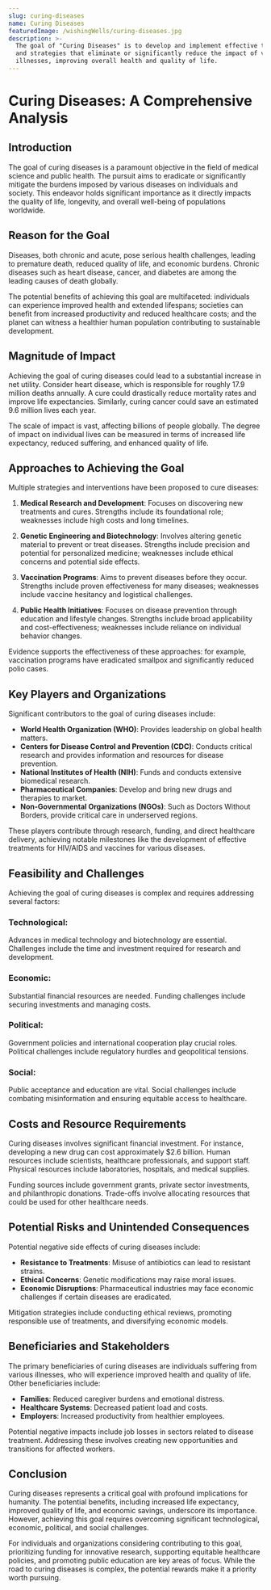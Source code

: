```yaml
---
slug: curing-diseases
name: Curing Diseases
featuredImage: /wishingWells/curing-diseases.jpg
description: >-
  The goal of "Curing Diseases" is to develop and implement effective treatments
  and strategies that eliminate or significantly reduce the impact of various
  illnesses, improving overall health and quality of life.
---
```

# Curing Diseases: A Comprehensive Analysis

## Introduction
The goal of curing diseases is a paramount objective in the field of medical science and public health. The pursuit aims to eradicate or significantly mitigate the burdens imposed by various diseases on individuals and society. This endeavor holds significant importance as it directly impacts the quality of life, longevity, and overall well-being of populations worldwide.

## Reason for the Goal
Diseases, both chronic and acute, pose serious health challenges, leading to premature death, reduced quality of life, and economic burdens. Chronic diseases such as heart disease, cancer, and diabetes are among the leading causes of death globally. 

The potential benefits of achieving this goal are multifaceted: individuals can experience improved health and extended lifespans; societies can benefit from increased productivity and reduced healthcare costs; and the planet can witness a healthier human population contributing to sustainable development.

## Magnitude of Impact
Achieving the goal of curing diseases could lead to a substantial increase in net utility. Consider heart disease, which is responsible for roughly 17.9 million deaths annually. A cure could drastically reduce mortality rates and improve life expectancies. Similarly, curing cancer could save an estimated 9.6 million lives each year.

The scale of impact is vast, affecting billions of people globally. The degree of impact on individual lives can be measured in terms of increased life expectancy, reduced suffering, and enhanced quality of life.

## Approaches to Achieving the Goal
Multiple strategies and interventions have been proposed to cure diseases:

1. **Medical Research and Development**: Focuses on discovering new treatments and cures. Strengths include its foundational role; weaknesses include high costs and long timelines.

2. **Genetic Engineering and Biotechnology**: Involves altering genetic material to prevent or treat diseases. Strengths include precision and potential for personalized medicine; weaknesses include ethical concerns and potential side effects.

3. **Vaccination Programs**: Aims to prevent diseases before they occur. Strengths include proven effectiveness for many diseases; weaknesses include vaccine hesitancy and logistical challenges.

4. **Public Health Initiatives**: Focuses on disease prevention through education and lifestyle changes. Strengths include broad applicability and cost-effectiveness; weaknesses include reliance on individual behavior changes.

Evidence supports the effectiveness of these approaches: for example, vaccination programs have eradicated smallpox and significantly reduced polio cases.

## Key Players and Organizations
Significant contributors to the goal of curing diseases include:

- **World Health Organization (WHO)**: Provides leadership on global health matters.
- **Centers for Disease Control and Prevention (CDC)**: Conducts critical research and provides information and resources for disease prevention.
- **National Institutes of Health (NIH)**: Funds and conducts extensive biomedical research.
- **Pharmaceutical Companies**: Develop and bring new drugs and therapies to market.
- **Non-Governmental Organizations (NGOs)**: Such as Doctors Without Borders, provide critical care in underserved regions.

These players contribute through research, funding, and direct healthcare delivery, achieving notable milestones like the development of effective treatments for HIV/AIDS and vaccines for various diseases.

## Feasibility and Challenges
Achieving the goal of curing diseases is complex and requires addressing several factors:

### Technological:
Advances in medical technology and biotechnology are essential. Challenges include the time and investment required for research and development.

### Economic:
Substantial financial resources are needed. Funding challenges include securing investments and managing costs.

### Political:
Government policies and international cooperation play crucial roles. Political challenges include regulatory hurdles and geopolitical tensions.

### Social:
Public acceptance and education are vital. Social challenges include combating misinformation and ensuring equitable access to healthcare.

## Costs and Resource Requirements
Curing diseases involves significant financial investment. For instance, developing a new drug can cost approximately $2.6 billion. Human resources include scientists, healthcare professionals, and support staff. Physical resources include laboratories, hospitals, and medical supplies.

Funding sources include government grants, private sector investments, and philanthropic donations. Trade-offs involve allocating resources that could be used for other healthcare needs.

## Potential Risks and Unintended Consequences
Potential negative side effects of curing diseases include:

- **Resistance to Treatments**: Misuse of antibiotics can lead to resistant strains.
- **Ethical Concerns**: Genetic modifications may raise moral issues.
- **Economic Disruptions**: Pharmaceutical industries may face economic challenges if certain diseases are eradicated.

Mitigation strategies include conducting ethical reviews, promoting responsible use of treatments, and diversifying economic models.

## Beneficiaries and Stakeholders
The primary beneficiaries of curing diseases are individuals suffering from various illnesses, who will experience improved health and quality of life. Other beneficiaries include:

- **Families**: Reduced caregiver burdens and emotional distress.
- **Healthcare Systems**: Decreased patient load and costs.
- **Employers**: Increased productivity from healthier employees.

Potential negative impacts include job losses in sectors related to disease treatment. Addressing these involves creating new opportunities and transitions for affected workers.

## Conclusion
Curing diseases represents a critical goal with profound implications for humanity. The potential benefits, including increased life expectancy, improved quality of life, and economic savings, underscore its importance. However, achieving this goal requires overcoming significant technological, economic, political, and social challenges.

For individuals and organizations considering contributing to this goal, prioritizing funding for innovative research, supporting equitable healthcare policies, and promoting public education are key areas of focus. While the road to curing diseases is complex, the potential rewards make it a priority worth pursuing.

